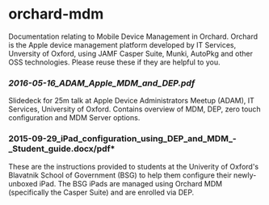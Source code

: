# orchard-mdm
Documentation relating to Mobile Device Management in Orchard. Orchard is the Apple device management platform developed by IT Services, Unversity of Oxford, using JAMF Casper Suite, Munki, AutoPkg and other OSS technologies. Please reuse these if they are helpful to you.

### *2016-05-16_ADAM_Apple_MDM_and_DEP.pdf*

Slidedeck for 25m talk at Apple Device Administrators Meetup (ADAM), IT Services, University of Oxford. Contains overview of MDM, DEP, zero touch configuration and MDM Server options.

### 2015-09-29_iPad_configuration_using_DEP_and_MDM_-_Student_guide.docx/pdf*

These are the instructions provided to students at the Univerity of Oxford's Blavatnik School of Government (BSG) to help them configure their newly-unboxed iPad. The BSG iPads are managed using Orchard MDM (specifically the Casper Suite) and are enrolled via DEP.
